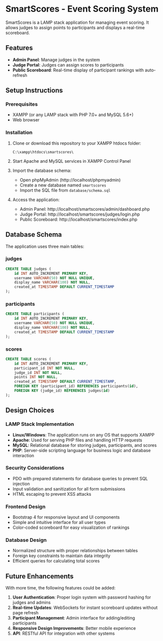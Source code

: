 # SmartScores - Event Scoring System

SmartScores is a LAMP stack application for managing event scoring. It allows judges to assign points to participants and displays a real-time scoreboard.

## Features

- **Admin Panel**: Manage judges in the system
- **Judge Portal**: Judges can assign scores to participants
- **Public Scoreboard**: Real-time display of participant rankings with auto-refresh

## Setup Instructions

### Prerequisites

- XAMPP (or any LAMP stack with PHP 7.0+ and MySQL 5.6+)
- Web browser

### Installation

1. Clone or download this repository to your XAMPP htdocs folder:
   ```
   C:\xampp\htdocs\smartscores\
   ```

2. Start Apache and MySQL services in XAMPP Control Panel

3. Import the database schema:
   - Open phpMyAdmin (http://localhost/phpmyadmin)
   - Create a new database named `smartscores`
   - Import the SQL file from `database/schema.sql`

4. Access the application:
   - Admin Panel: http://localhost/smartscores/admin/dashboard.php
   - Judge Portal: http://localhost/smartscores/judges/login.php
   - Public Scoreboard: http://localhost/smartscores/index.php

## Database Schema

The application uses three main tables:

### judges
```sql
CREATE TABLE judges (
    id INT AUTO_INCREMENT PRIMARY KEY,
    username VARCHAR(50) NOT NULL UNIQUE,
    display_name VARCHAR(100) NOT NULL,
    created_at TIMESTAMP DEFAULT CURRENT_TIMESTAMP
);
```

### participants
```sql
CREATE TABLE participants (
    id INT AUTO_INCREMENT PRIMARY KEY,
    username VARCHAR(50) NOT NULL UNIQUE,
    display_name VARCHAR(100) NOT NULL,
    created_at TIMESTAMP DEFAULT CURRENT_TIMESTAMP
);
```

### scores
```sql
CREATE TABLE scores (
    id INT AUTO_INCREMENT PRIMARY KEY,
    participant_id INT NOT NULL,
    judge_id INT NOT NULL,
    points INT NOT NULL,
    created_at TIMESTAMP DEFAULT CURRENT_TIMESTAMP,
    FOREIGN KEY (participant_id) REFERENCES participants(id),
    FOREIGN KEY (judge_id) REFERENCES judges(id)
);
```

## Design Choices

### LAMP Stack Implementation
- **Linux/Windows**: The application runs on any OS that supports XAMPP
- **Apache**: Used for serving PHP files and handling HTTP requests
- **MySQL**: Relational database for storing judges, participants, and scores
- **PHP**: Server-side scripting language for business logic and database interaction

### Security Considerations
- PDO with prepared statements for database queries to prevent SQL injection
- Input validation and sanitization for all form submissions
- HTML escaping to prevent XSS attacks

### Frontend Design
- Bootstrap 4 for responsive layout and UI components
- Simple and intuitive interface for all user types
- Color-coded scoreboard for easy visualization of rankings

### Database Design
- Normalized structure with proper relationships between tables
- Foreign key constraints to maintain data integrity
- Efficient queries for calculating total scores

## Future Enhancements

With more time, the following features could be added:

1. **User Authentication**: Proper login system with password hashing for judges and admins
2. **Real-time Updates**: WebSockets for instant scoreboard updates without page refresh
3. **Participant Management**: Admin interface for adding/editing participants
4. **Responsive Design Improvements**: Better mobile experience
5. **API**: RESTful API for integration with other systems

